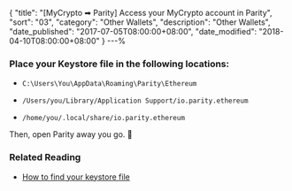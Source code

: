 {
 "title": "[MyCrypto ➡ Parity] Access your MyCrypto account in Parity",
 "sort": "03",
 "category": "Other Wallets",
 "description": "Other Wallets",
 "date_published": "2017-07-05T08:00:00+08:00",
 "date_modified": "2018-04-10T08:00:00+08:00"
}
---%


### Place your Keystore file in the following locations:

*  `C:\Users\You\AppData\Roaming\Parity\Ethereum`

*  `/Users/you/Library/Application Support/io.parity.ethereum`

*  `/home/you/.local/share/io.parity.ethereum`

Then, open Parity away you go. 🎉

### Related Reading

*  [How to find your keystore file](https://support.mycrypto.com/migration/location-of-mist-geth-wallet-files.html)
